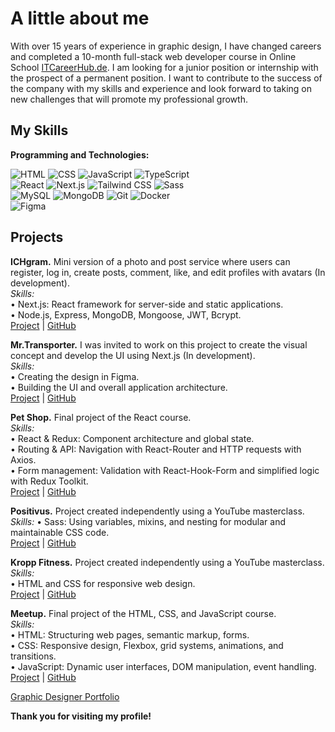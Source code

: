 # A little about me 

With over 15 years of experience in graphic design, I have changed careers and completed a 10-month full-stack web developer course in Online School [ITCareerHub.de](https://itcareerhub.de/). I am looking for a junior position or internship with the prospect of a permanent position. I want to contribute to the success of the company with my skills and experience and look forward to taking on new challenges that will promote my professional growth. 

## My Skills  
**Programming and Technologies:**

![HTML](https://img.shields.io/badge/-HTML5-E34F26?style=flat-square&logo=html5&logoColor=white)  ![CSS](https://img.shields.io/badge/-CSS3-1572B6?style=flat-square&logo=css3&logoColor=white)  ![JavaScript](https://img.shields.io/badge/-JavaScript-F7DF1E?style=flat-square&logo=javascript&logoColor=black)  ![TypeScript](https://img.shields.io/badge/-TypeScript-3178C6?style=flat-square&logo=typescript&logoColor=white)  
![React](https://img.shields.io/badge/-React-61DAFB?style=flat-square&logo=react&logoColor=black)  ![Next.js](https://img.shields.io/badge/-Next.js-000000?style=flat-square&logo=nextdotjs&logoColor=white)  ![Tailwind CSS](https://img.shields.io/badge/-TailwindCSS-06B6D4?style=flat-square&logo=tailwindcss&logoColor=white)  ![Sass](https://img.shields.io/badge/-Sass-CC6699?style=flat-square&logo=sass&logoColor=white)  
![MySQL](https://img.shields.io/badge/-MySQL-4479A1?style=flat-square&logo=mysql&logoColor=white)  ![MongoDB](https://img.shields.io/badge/-MongoDB-47A248?style=flat-square&logo=mongodb&logoColor=white)  ![Git](https://img.shields.io/badge/-Git-F05032?style=flat-square&logo=git&logoColor=white)  ![Docker](https://img.shields.io/badge/-Docker-2496ED?style=flat-square&logo=docker&logoColor=white)  
![Figma](https://img.shields.io/badge/-Figma-F24E1E?style=flat-square&logo=figma&logoColor=white)  

## Projects  

**ICHgram.** Mini version of a photo and post service where users can register, log in, create posts, comment, like, and edit profiles with avatars (In development).  
*Skills:*  
• Next.js: React framework for server-side and static applications.  
• Node.js, Express, MongoDB, Mongoose, JWT, Bcrypt.  
[Project](https://github.com/d-arefyev/NodeJS-TS-Social) | [GitHub](https://github.com/d-arefyev/NodeJS-TS-Social)  

**Mr.Transporter.** I was invited to work on this project to create the visual concept and develop the UI using Next.js (In development).  
*Skills:*  
• Creating the design in Figma.  
• Building the UI and overall application architecture.  
[Project](https://mr-transporter-app.vercel.app/) | [GitHub](https://github.com/d-arefyev/mr-transporter-app)  

**Pet Shop.** Final project of the React course.  
*Skills:*  
• React & Redux: Component architecture and global state.  
• Routing & API: Navigation with React-Router and HTTP requests with Axios.  
• Form management: Validation with React-Hook-Form and simplified logic with Redux Toolkit.  
[Project](https://my-portfolio-pet-shop.vercel.app/) | [GitHub](https://github.com/d-arefyev/React-Final-Project/tree/main/Pet-Shop)  

**Positivus.** Project created independently using a YouTube masterclass.  
*Skills:*
• Sass: Using variables, mixins, and nesting for modular and maintainable CSS code.  
[Project](https://my-portfolio-positivus.vercel.app/) | [GitHub](https://github.com/d-arefyev/my-portfolio/tree/main/positivus)  

**Kropp Fitness.** Project created independently using a YouTube masterclass.  
*Skills:*  
• HTML and CSS for responsive web design.  
[Project](https://my-portfolio-kropp-fitness.vercel.app/) | [GitHub](https://github.com/d-arefyev/my-portfolio/tree/main/kropp-fitness)  

**Meetup.** Final project of the HTML, CSS, and JavaScript course.  
*Skills:*  
• HTML: Structuring web pages, semantic markup, forms.  
• CSS: Responsive design, Flexbox, grid systems, animations, and transitions.  
• JavaScript: Dynamic user interfaces, DOM manipulation, event handling.  
[Project](https://my-portfolio-meetup.vercel.app/) | [GitHub](https://github.com/d-arefyev/my-portfolio/tree/main/meetup)  

[Graphic Designer Portfolio](https://drive.google.com/file/d/1ITiprqW6QslzVLYNF4HDiJnMw8fstfJg/view?usp=drive_link)  


**Thank you for visiting my profile!**
